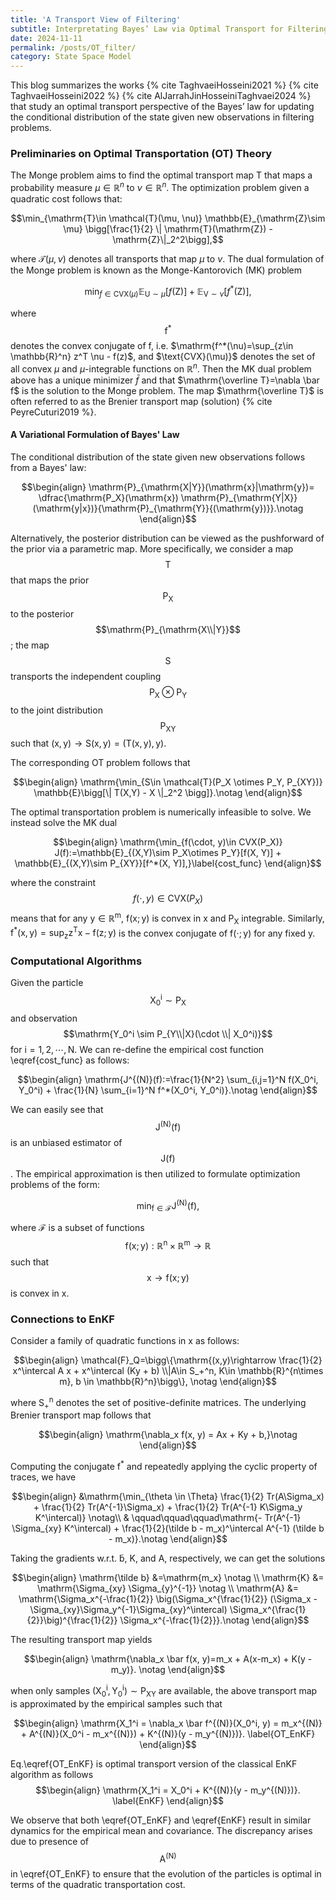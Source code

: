 ```yaml
---
title: 'A Transport View of Filtering'
subtitle: Interpretating Bayes’ Law via Optimal Transport for Filtering Problems
date: 2024-11-11
permalink: /posts/OT_filter/
category: State Space Model
---
```



This blog summarizes the works {% cite TaghvaeiHosseini2021 %} {% cite TaghvaeiHosseini2022  %} {% cite AlJarrahJinHosseiniTaghvaei2024 %} that study an optimal transport perspective of the Bayes’ law for updating the conditional distribution of the state given new observations in filtering problems.


### Preliminaries on Optimal Transportation (OT) Theory

The Monge problem aims to find the optimal transport map $\mathrm{T}$ that maps a probability measure $\mu \in \mathbb{R}^n$ to $\nu \in \mathbb{R}^n$. The optimization problem given a quadratic cost follows that:

<!-- We denote the map by $$\mathrm{T}_{\mathrm{\#}} \mu=\nu$$ and  -->

$$\min_{\mathrm{T}\in \mathcal{T}(\mu, \nu)} \mathbb{E}_{\mathrm{Z}\sim \mu} \bigg[\frac{1}{2} \| \mathrm{T}(\mathrm{Z}) - \mathrm{Z}\|_2^2\bigg],$$

where $\mathcal{T}(\mu, \nu)$ denotes all transports that map $\mu$ to $\nu$. The dual formulation of the Monge problem is known as the Monge-Kantorovich (MK) problem

$$\min_{f\in \text{CVX}(\mu)} \mathbb{E}_{\mathrm{U} \sim \mu}[f(\mathrm{Z})] + \mathbb{E}_{\mathrm{V} \sim \nu}[f^*(\mathrm{Z})],$$

where $$\mathrm{f^*}$$ denotes the convex conjugate of $\mathrm{f}$, i.e. $\mathrm{f^*(\nu)=\sup_{z\in \mathbb{R}^n} z^T \nu - f(z)$, and $\text{CVX}(\mu)}$ denotes the set of all convex $\mu$ and $\mu$-integrable functions on $\mathbb{R}^n$. Then the MK dual problem above has a unique minimizer $\bar f$ and that $\mathrm{\overline T}=\nabla \bar f$ is the solution to the Monge problem. The map $\mathrm{\overline T}$ is often referred to as the Brenier transport map (solution) {% cite PeyreCuturi2019 %}.


#### A Variational Formulation of Bayes' Law

The conditional distribution of the state given new observations follows from a Bayes' law:

$$\begin{align}
    \mathrm{P}_{\mathrm{X|Y}}(\mathrm{x}|\mathrm{y})= \dfrac{\mathrm{P_X}(\mathrm{x}) \mathrm{P}_{\mathrm{Y|X}}(\mathrm{y|x})}{\mathrm{P}_{\mathrm{Y}}{(\mathrm{y})}}.\notag
\end{align}$$

Alternatively, the posterior distribution can be viewed as the pushforward of the prior via a parametric map. More specifically, we consider a map $$\mathrm{T}$$ that maps the prior $$\mathrm{P}_{\mathrm{X}}$$ to the posterior $$\mathrm{P}_{\mathrm{X\\|Y}}$$; the map $$\mathrm{S}$$ transports the independent coupling $$\mathrm{P}_{\mathrm{X}} \otimes \mathrm{P}_{\mathrm{Y}}$$ to the joint distribution $$\mathrm{P}_{\mathrm{XY}}$$ such that  $(\mathrm{x,y}) \rightarrow \mathrm{S}(\mathrm{x, y})=(\mathrm{T}(\mathrm{x,y}), \mathrm{y})$. 


The corresponding OT problem follows that 

$$\begin{align}
    \mathrm{\min_{S\in \mathcal{T}(P_X \otimes P_Y, P_{XY})} \mathbb{E}\bigg[\| T(X,Y) - X \|_2^2 \bigg]}.\notag
\end{align}$$

The optimal transportation problem is numerically infeasible to solve. We instead solve the MK dual


$$\begin{align}
    \mathrm{\min_{f(\cdot, y)\in CVX(P_X)} J(f):=\mathbb{E}_{(X,Y)\sim P_X\otimes P_Y}[f(X, Y)] + \mathbb{E}_{(X,Y)\sim P_{XY}}[f^*(X, Y)],}\label{cost_func}
\end{align}$$

where the constraint $$f(\cdot, y) \in \text{CVX}(P_X)$$ means that for any $\mathrm{y\in \mathbb{R}^m}$,  $\mathrm{f(x;y)}$ is convex in $\mathrm{x}$ and $\mathrm{P_X}$ integrable. Similarly, $\mathrm{f^*(x, y)=\sup_z z^T x - f(z; y)}$ is the convex conjugate of $\mathrm{f(\cdot; y)}$ for any fixed y.

### Computational Algorithms


Given the particle $$\mathrm{X_0^i}\sim \mathrm{P_X}$$ and observation $$\mathrm{Y_0^i \sim P_{Y\\|X}(\cdot \\| X_0^i)}$$ for $\mathrm{i=1,2,\cdots, N}$. We can re-define the empirical cost function \eqref{cost_func} as follows:

$$\begin{align}
    \mathrm{J^{(N)}(f):=\frac{1}{N^2} \sum_{i,j=1}^N f(X_0^i, Y_0^i) + \frac{1}{N} \sum_{i=1}^N f^*(X_0^i, Y_0^i)}.\notag
\end{align}$$

We can easily see that $$\mathrm{J^{(N)}(f)}$$ is an unbiased estimator of $$\mathrm{J(f)}$$. The empirical approximation is then utilized to formulate optimization problems of the form:

$$\mathrm{\min_{f\in \mathcal{F}} J^{(N)}(f)},$$

where $\mathcal{F}$ is a subset of functions $$\mathrm{f(x;y): \mathbb{R}^n \times \mathbb{R}^m \rightarrow \mathbb{R}}$$ such that $$\mathrm{x \rightarrow f(x; y)}$$ is convex in $\mathrm{x}$. 


### Connections to EnKF

Consider a family of quadratic functions in $\mathrm{x}$ as follows: 

$$\begin{align}
    \mathcal{F}_Q=\bigg\{\mathrm{(x,y)\rightarrow \frac{1}{2} x^\intercal A x + x^\intercal (Ky + b) \\|A\in S_+^n, K\in \mathbb{R}^{n\times m}, b \in \mathbb{R}^n}\bigg\}, \notag
\end{align}$$

where $\mathrm{S^n_+}$ denotes the set of positive-definite matrices. The underlying Brenier transport map follows that

$$\begin{align}
    \mathrm{\nabla_x f(x, y) = Ax + Ky + b,}\notag
\end{align}$$

Computing the conjugate $\mathrm{f^*}$ and repeatedly applying the cyclic property of traces, we have 

$$\begin{align}
    &\mathrm{\min_{\theta \in \Theta} \frac{1}{2} Tr(A\Sigma_x) + \frac{1}{2} Tr(A^{-1}\Sigma_x) + \frac{1}{2} Tr(A^{-1} K\Sigma_y K^\intercal)} \notag\\
        & \qquad\qquad\qquad\mathrm{- Tr(A^{-1} \Sigma_{xy} K^\intercal) + \frac{1}{2}(\tilde b - m_x)^\intercal A^{-1} (\tilde b - m_x)}.\notag
\end{align}$$


Taking the gradients w.r.t. $\mathrm{\tilde b}$, $\mathrm{K}$, and $\mathrm{A}$, respectively, we can get the solutions

$$\begin{align}
    \mathrm{\tilde b} &=\mathrm{m_x} \notag \\
    \mathrm{K} &= \mathrm{\Sigma_{xy} \Sigma_{y}^{-1}} \notag \\
    \mathrm{A} &= \mathrm{\Sigma_x^{-\frac{1}{2}} \big(\Sigma_x^{\frac{1}{2}} (\Sigma_x - \Sigma_{xy}\Sigma_y^{-1}\Sigma_{xy}^\intercal) \Sigma_x^{\frac{1}{2}}\big)^{\frac{1}{2}} \Sigma_x^{-\frac{1}{2}}}.\notag
\end{align}$$

The resulting transport map yields

$$\begin{align}
    \mathrm{\nabla_x \bar f(x, y)=m_x + A(x-m_x) + K(y - m_y)}. \notag
\end{align}$$

when only samples $\mathrm{(X_0^i, Y_0^i)\sim P_{XY}}$ are available, the above transport map is approximated by the empirical samples such that

$$\begin{align}
    \mathrm{X_1^i = \nabla_x \bar f^{(N)}(X_0^i, y) = m_x^{(N)} + A^{(N)}(X_0^i - m_x^{(N)}) + K^{(N)}(y - m_y^{(N)})}. \label{OT_EnKF}
\end{align}$$


Eq.\eqref{OT_EnKF} is optimal transport version of the classical EnKF algorithm as follows 
$$\begin{align}
    \mathrm{X_1^i =  X_0^i + K^{(N)}(y - m_y^{(N)})}. \label{EnKF}
\end{align}$$

We observe that both \eqref{OT_EnKF} and \eqref{EnKF} result in similar dynamics for the empirical mean and covariance. The discrepancy arises due to presence of $$\mathrm{A^{(N)}}$$ in \eqref{OT_EnKF} to ensure that the evolution of the particles is optimal in terms of the quadratic transportation cost. 

<!-- ##### Restriction to ICNNs

The second class of functions discussed here are ICNNs [1]. This class of neural networks can be used to represent functions f(x; y) that are convex in x. Universal approximation results have been established for ICNNs stating that they can approximate any convex function over a
compact domain with a desired accuracy [7]. In order to employ ICNNs for the proposed variational problem (4), it is necessary to represent their convex conjugates.

Unlike quadratic functions, there are no explicit formulae for the convex conjugates of ICNNs. This issue is resolved in [22] by representing the convex conjugate as the solution to an inner optimization problem leading to a min-max problem of the form:

$$\min_{f(\cdot, y)\in CVX(P_X)} \max_{g\in ICNN} \mathbb{E}_{(X,Y)\sim P_X\otimes P_Y}[f(X, Y)] + \mathbb{E}_{(X,Y)\sim P_{XY}}[\nabla_x g(X, Y)^\intercal X - f(\nabla_x g(X, Y)^\intercal, Y)].$$

The solution to the min-max problem can be numerically approximated using stochastic optimization algorithms resulting in novel nonlinear filtering algorithms for the discretetime setting. -->
